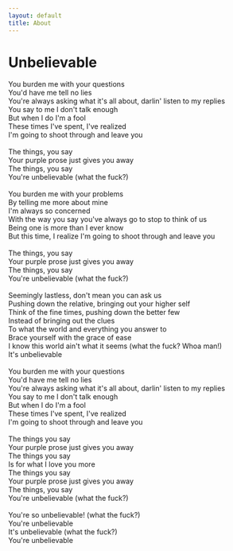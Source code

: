 ```yaml
---
layout: default
title: About
---
```

# Unbelievable

You burden me with your questions<br>
You'd have me tell no lies<br>
You're always asking what it's all about, darlin' listen to my replies<br>
You say to me I don't talk enough<br>
But when I do I'm a fool<br>
These times I've spent, I've realized<br>
I'm going to shoot through and leave you<br>
<br>
The things, you say<br>
Your purple prose just gives you away<br>
The things, you say<br>
You're unbelievable (what the fuck?)<br>
<br>
You burden me with your problems<br>
By telling me more about mine<br>
I'm always so concerned<br>
With the way you say you've always go to stop to think of us<br>
Being one is more than I ever know<br>
But this time, I realize I'm going to shoot through and leave you<br>
<br>
The things, you say<br>
Your purple prose just gives you away<br>
The things, you say<br>
You're unbelievable (what the fuck?)<br>
<br>
Seemingly lastless, don't mean you can ask us<br>
Pushing down the relative, bringing out your higher self<br>
Think of the fine times, pushing down the better few<br>
Instead of bringing out the clues<br>
To what the world and everything you answer to<br>
Brace yourself with the grace of ease<br>
I know this world ain't what it seems (what the fuck? Whoa man!)<br>
It's unbelievable<br>
<br>
You burden me with your questions<br>
You'd have me tell no lies<br>
You're always asking what it's all about, darlin' listen to my replies<br>
You say to me I don't talk enough<br>
But when I do I'm a fool<br>
These times I've spent, I've realized<br>
I'm going to shoot through and leave you<br>
<br>
The things you say<br>
Your purple prose just gives you away<br>
The things you say<br>
Is for what I love you more<br>
The things you say<br>
Your purple prose just gives you away<br>
The things, you say<br>
You're unbelievable (what the fuck?)<br>
<br>
You're so unbelievable! (what the fuck?)<br>
You're unbelievable<br>
It's unbelievable (what the fuck?)<br>
You're unbelievable<br>